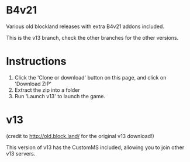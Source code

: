# B4v21
Various old blockland releases with extra B4v21 addons included.

This is the v13 branch, check the other branches for the other versions.

# Instructions
1) Click the 'Clone or download' button on this page, and click on 'Download ZIP'
2) Extract the zip into a folder
3) Run 'Launch v13' to launch the game.

# v13

(credit to http://old.block.land/ for the original v13 download!)

This version of v13 has the CustomMS included, allowing you to join other v13 servers.